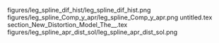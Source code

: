 figures/leg_spline_dif_hist/leg_spline_dif_hist.png
figures/leg_spline_Comp_y_apr/leg_spline_Comp_y_apr.png
untitled.tex
section_New_Distortion_Model_The__.tex
figures/leg_spline_apr_dist_sol/leg_spline_apr_dist_sol.png
